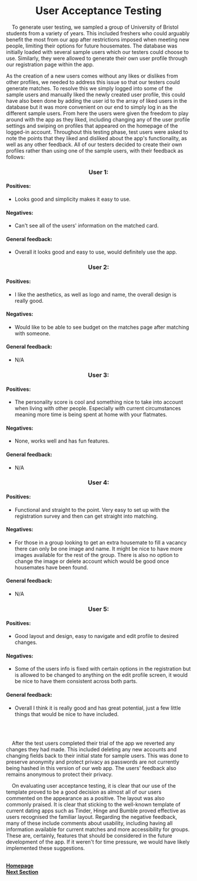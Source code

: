 <h1 align="center">User Acceptance Testing</h1>

<p>&nbsp;&nbsp;&nbsp;&nbsp;To generate user testing, we sampled a group of University of Bristol students from a variety of years. This included freshers who could arguably benefit the most from our app after restrictions imposed when meeting new people, limiting their options for future housemates. The database was initially loaded with several sample users which our testers could choose to use. Similarly, they were allowed to generate their own user profile through our registration page within the app. 

As the creation of a new users comes without any likes or dislikes from other profiles, we needed to address this issue so that our testers could generate matches. To resolve this we simply logged into some of the sample users and manually liked the newly created user profile, this could have also been done by adding the user id to the array of liked users in the database but it was more convenient on our end to simply log in as the different sample users. From here the users were given the freedom to play around with the app as they liked, including changing any of the user profile settings and swiping on profiles that appeared on the homepage of the logged-in account. Throughout this testing phase, test users were asked to note the points that they liked and disliked about the app's functionality, as well as any other feedback. All of our testers decided to create their own profiles rather than using one of the sample users, with their feedback as follows:</p>

<h3 align="center">User 1:</h3>

<h4>Positives:</h4>

- Looks good and simplicity makes it easy to use.

<h4>Negatives:</h4>

- Can't see all of the users' information on the matched card.

<h4>General feedback:</h4>

- Overall it looks good and easy to use, would definitely use the app.

<h3 align="center">User 2:</h3>

<h4>Positives:</h4>

- I like the aesthetics, as well as logo and name, the overall design is really good.

<h4>Negatives:</h4>

- Would like to be able to see budget on the matches page after matching with someone.

<h4>General feedback:</h4>

- N/A

<h3 align="center">User 3:</h3>

<h4>Positives:</h4>

- The personality score is cool and something nice to take into account when living with other people. Especially with current circumstances meaning more time is being spent at home with your flatmates.

<h4>Negatives:</h4>

- None, works well and has fun features.

<h4>General feedback:</h4>

- N/A

<h3 align="center">User 4:</h3>

<h4>Positives:</h4>

- Functional and straight to the point. Very easy to set up with the registration survey and then can get straight into matching.

<h4>Negatives:</h4>

- For those in a group looking to get an extra housemate to fill a vacancy there can only be one image and name. It might be nice to have more images available for the rest of the group. There is also no option to change the image or delete account which would be good once housemates have been found.

<h4>General feedback:</h4>

- N/A

<h3 align="center">User 5:</h3>
	   
<h4>Positives:</h4>

- Good layout and design, easy to navigate and edit profile to desired changes.

<h4>Negatives:</h4>

- Some of the users info is fixed with certain options in the registration but is allowed to be changed to anything on the edit profile screen, it would be nice to have them consistent across both parts.

<h4>General feedback:</h4>

- Overall I think it is really good and has great potential, just a few little things that would be nice to have included.

<br>
<br>

<p>&nbsp;&nbsp;&nbsp;&nbsp;After the test users completed their trial of the app we reverted any changes they had made. This included deleting any new accounts and changing fields back to their initial state for sample users. This was done to preserve anonymity and protect privacy as passwords are not currently being hashed in this version of our web app. The users' feedback also remains anonymous to protect their privacy.</p>

<p>&nbsp;&nbsp;&nbsp;&nbsp;On evaluating user acceptance testing, it is clear that our use of the template proved to be a good decision as almost all of our users commented on the appearance as a positive. The layout was also commonly praised. It is clear that sticking to the well-known template of current dating apps such as Tinder, Hinge and Bumble proved effective as users recognised the familiar layout. Regarding the negative feedback, many of these include comments about usability, including having all information available for current matches and more accessibility for groups. These are, certainly, features that should be considered in the future development of the app. If it weren't for time pressure, we would have likely implemented these suggestions.</p>

<br>
<a href="https://github.com/JaiRanchod/Desk-10-Software-Engineering-Group-Project/tree/release">
<b>Homepage</b></a>
<br>
<a href="https://github.com/JaiRanchod/Desk-10-Software-Engineering-Group-Project/blob/release/Documentation/Working%20Practices%20Reflection.md">
<b>Next Section</b></a>
